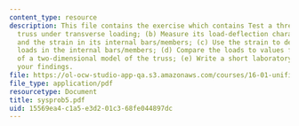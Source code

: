 ```yaml
---
content_type: resource
description: This file contains the exercise which contains Test a three-dimensional
  truss under transverse loading; (b) Measure its load-deflection characteristics
  and the strain in its internal bars/members; (c) Use the strain to determine the
  loads in the internal bars/members; (d) Compare the loads to values from analysis
  of a two-dimensional model of the truss; (e) Write a short laboratory report documenting
  your findings.
file: https://ol-ocw-studio-app-qa.s3.amazonaws.com/courses/16-01-unified-engineering-i-ii-iii-iv-fall-2005-spring-2006/15569ea4c1a5e3d201c368fe044897dc_sysprob5.pdf
file_type: application/pdf
resourcetype: Document
title: sysprob5.pdf
uid: 15569ea4-c1a5-e3d2-01c3-68fe044897dc
---
```

